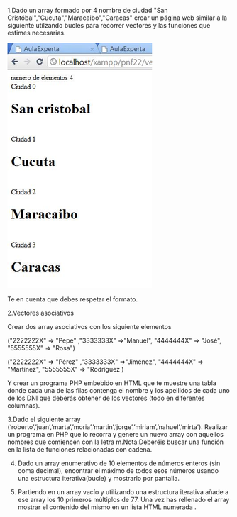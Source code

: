 1.Dado un array formado por 4 nombre de ciudad "San Cristóbal","Cucuta","Maracaibo","Caracas" crear un página web similar a la siguiente utilzando bucles para recorrer vectores y las funciones que estimes necesarias.

![GitHub Logo](ciudades.jpg)

Te en cuenta que debes respetar el formato.



2.Vectores asociativos

Crear dos array asociativos con los siguiente elementos

("2222222X" => "Pepe" ,"3333333X" =>"Manuel", "4444444X" => "José", "5555555X" => "Rosa")

("2222222X" => "Pérez" ,"3333333X" =>"Jiménez", "4444444X" => "Martínez", "5555555X" => "Rodríguez )

Y crear un programa PHP embebido en HTML que te muestre una tabla donde cada una de las filas contenga el nombre y los apellidos de cada uno de los DNI que deberás obtener de los vectores (todo en diferentes columnas).

3.Dado el siguiente array (‘roberto’,’juan’,’marta’,’moria’,’martin’,’jorge’,’miriam’,’nahuel’,’mirta’). Realizar un programa en PHP que lo recorra y genere un nuevo array con aquellos nombres que comiencen con la letra m.Nota:Deberéis buscar una función en la lista de funciones relacionadas con cadena.

4. Dado un array enumerativo de 10 elementos de números enteros (sin coma decimal), encontrar el máximo de todos esos números usando una estructura iterativa(bucle) y mostrarlo por pantalla.

5. Partiendo en un array vacío y utilizando una estructura iterativa añade a ese array los 10 primeros múltiplos de 77. Una vez has rellenado el array mostrar el contenido del mismo en un lista HTML numerada .
